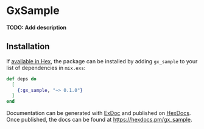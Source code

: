 # GxSample

**TODO: Add description**

## Installation

If [available in Hex](https://hex.pm/docs/publish), the package can be installed
by adding `gx_sample` to your list of dependencies in `mix.exs`:

```elixir
def deps do
  [
    {:gx_sample, "~> 0.1.0"}
  ]
end
```

Documentation can be generated with [ExDoc](https://github.com/elixir-lang/ex_doc)
and published on [HexDocs](https://hexdocs.pm). Once published, the docs can
be found at <https://hexdocs.pm/gx_sample>.

